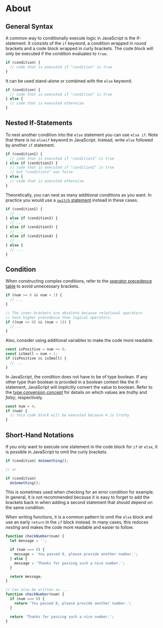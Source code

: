 # About

## General Syntax

A common way to conditionally execute logic in JavaScript is the if-statement.
It consists of the `if` keyword, a condition wrapped in round brackets and a code block wrapped in curly brackets.
The code block will only be executed if the condition evaluates to `true`.

```javascript
if (condition) {
  // code that is executed if "condition" is true
}
```

It can be used stand-alone or combined with the `else` keyword.

```javascript
if (condition) {
  // code that is executed if "condition" is true
} else {
  // code that is executed otherwise
}
```

## Nested If-Statements

To nest another condition into the `else` statement you can use `else if`.
Note that there is no `elseif` keyword in JavaScript.
Instead, write `else` followed by another `if` statement.

```javascript
if (condition1) {
  // code that is executed if "condition1" is true
} else if (condition2) {
  // code that is executed if "condition2" is true
  // but "condition1" was false
} else {
  // code that is executed otherwise
}
```

Theoretically, you can nest as many additional conditions as you want.
In practice you would use a [`switch` statement](/tracks/javascript/concepts/conditionals-switch) instead in these cases.

```javascript
if (condition1) {
  // ...
} else if (condition2) {
  // ...
} else if (condition3) {
  // ...
} else if (condition4) {
  // ...
} else {
  // ...
}
```

## Condition

When constructing complex conditions, refer to the [operator precedence table][mdn-operator-precedence] to avoid unnecessary brackets.

<!-- prettier-ignore-start -->
```javascript
if (num >= 0 && num < 1) {
  // ...
}

// The inner brackets are obsolete because relational operators
// have higher precedence than logical operators.
if ((num >= 0) && (num < 1)) {
  // ...
}
```
<!-- prettier-ignore-end -->

Also, consider using additional variables to make the code more readable.

```javascript
const isPositive = num >= 0;
const isSmall = num < 1;
if (isPositive && isSmall) {
  // ...
}
```

In JavaScript, the condition does not have to be of type boolean.
If any other type than boolean is provided in a boolean context like the if-statement, JavaScript will implicitly convert the value to boolean.
Refer to the [type conversion concept][concept-type-conversion] for details on which values are _truthy_ and _falsy_, respectively.

```javascript
const num = 4;
if (num) {
  // this code block will be executed because 4 is truthy
}
```

## Short-Hand Notations

If you only want to execute one statement in the code block for `if` or `else`, it is possible in JavaScript to omit the curly brackets.

<!-- prettier-ignore-start -->
```javascript
if (condition) doSomething();

// or

if (condition)
  doSomething();
```
<!-- prettier-ignore-end -->

This is sometimes used when checking for an error condition for example.
In general, it is not recommended because it is easy to forget to add the brackets back in when adding a second statement that should depend on the same condition.

When writing functions, it is a common pattern to omit the `else` block and use an early `return` in the `if` block instead.
In many cases, this reduces _nesting_ and makes the code more readable and easier to follow.

```javascript
function checkNumber(num) {
  let message = '';

  if (num === 0) {
    message = 'You passed 0, please provide another number.';
  } else {
    message = 'Thanks for passing such a nice number.';
  }

  return message;
}

// Can also be written as ...
function checkNumber(num) {
  if (num === 0) {
    return 'You passed 0, please provide another number.';
  }

  return 'Thanks for passing such a nice number.';
}
```

[concept-type-conversion]: /tracks/javascript/concepts/type-conversion
[mdn-operator-precedence]: https://developer.mozilla.org/en-US/docs/Web/JavaScript/Reference/Operators/Operator_Precedence#table

